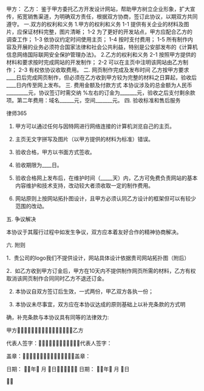 
 甲方：
 乙方：
 鉴于甲方委托乙方开发设计网站，帮助甲方树立企业形象，扩大宣传，拓宽销售渠道，为明确双方责任，根据双方协商，签订此协议，以期双方共同遵守。
 一.双方的权利和义务
 1.甲方的权利和义务
 1-1 提供有关企业的材料及图片，应保证材料完整，图片清晰；
 1-2 为了更好的开发站点，甲方应配合乙方的调查工作；
 1-3 依协议约定时间使用主页；
 1-4 按时支付费用；
 1-5 所有制作内容及开展的业务必须符合国家法律和社会公共利益，特别是公安部发布的《计算机信息网络国际联网安全保护管理办法》。
 2.乙方的权利和义务
 2-1 按照甲方提供的材料和要求按时完成网站的开发制作；
 2-2 可以在主页中注明该网站由乙方制作；
 2-3 有权依协议收取费用。
 二. 网页制作完成及发布时间
 乙方按甲方要求____日后完成网页制作，但必须在乙方收到甲方较为完整的材料之日算起，验收后____日内传至网上发布。
 三. 费用金额及付款方式
 本协议涉及的总金额为人民币_________元，协议签订时需交纳 %左右的订金为_______元，验收之后支付剩余款项。第二年费用：域名______元，空间_______元。
 四. 验收标准和售后服务
 
 




 
律师365






 1. 甲方可以通过任何与因特网进行网络连接的计算机浏览自己的主页。

 2. 主页无文字拼写及图片（以甲方提供的材料为标准）错误。

 3. 验收合格，甲方以书面方式签收。

 4. 验收期限为____日。

 5. 验收合格网上发布后，在维护时间（_____天）内，乙方可免费负责网站的基本内容维护和技术支持，改动较大者须收取一定的制作费用。

 6. 网站原则上按网站拓扑图设计，且甲方必须认同乙方设计的框架但可以有较少范围的改动。

 五. 争议解决

 本协议于其履行过程中如发生争议，双方应本着友好合作的精神协商解决。

 六. 附则

 1．贵公司的logo我们不提供设计，网站具体设计依据贵司网站拓扑图（附后）

 2．如乙方收到甲方订金后，甲方在10天内不提供制作网页所需的材料，乙方有权取消该网页制作合同同时乙方不退还订金。

 2. 本协议自双方签订后生效，一式两份，甲乙双方各执一份；

 3. 本协议未尽事宜，双方应在本协议达成的原则基础上以补充条款的方式明

 确，补充条款与本协议具有同等的法律效力:

 

 甲方乙方

 

 代表人签字：代表人签字：

 

 盖章：盖章：

 

 日期： 年 月 日 日期： 年 月 日

  


 

 
 
 
 
 
  


  
 

  


  


  
 
 
 
 

